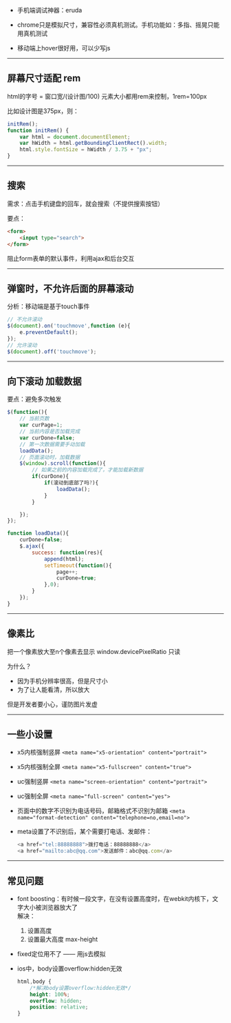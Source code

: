 - 手机端调试神器：eruda

- chrome只是模拟尺寸，兼容性必须真机测试。手机功能如：多指、摇晃只能用真机测试
- 移动端上hover很好用，可以少写js



---



## 屏幕尺寸适配 rem
html的字号 = 窗口宽/(设计图/100)
元素大小都用rem来控制，1rem=100px

比如设计图是375px，则：
```js
initRem();
function initRem() {
	var html = document.documentElement;
	var hWidth = html.getBoundingClientRect().width;
	html.style.fontSize = hWidth / 3.75 + "px";
}
```



---



## 搜索
需求：点击手机键盘的回车，就会搜索（不提供搜索按钮）

要点：
```html
<form>
	<input type="search">
</form>
```
阻止form表单的默认事件，利用ajax和后台交互




---




## 弹窗时，不允许后面的屏幕滚动


分析：移动端是基于touch事件
```js	
// 不允许滚动
$(document).on('touchmove',function (e){
	e.preventDefault();
});
// 允许滚动
$(document).off('touchmove');
```




---






## 向下滚动 加载数据
要点：避免多次触发
```js
$(function(){
	// 当前页数
	var curPage=1;
	// 当前内容是否加载完成
	var curDone=false;
	// 第一次数据需要手动加载
	loadData();
	// 页面滚动时，加载数据
	$(window).scroll(function(){
		// 如果之前的内容加载完成了，才能加载新数据
		if(curDone){
			if(滚动到底部了吗?){				
				loadData();
			}
		}

	});
});

function loadData(){
	curDone=false;
	$.ajax({
		success: function(res){
			append(html);
			setTimeout(function(){
				page++;
				curDone=true;
			},0);
		}
	});
}
```



---



## 像素比
把一个像素放大至n个像素去显示
window.devicePixelRatio 只读

为什么？
- 因为手机分辨率很高，但是尺寸小
- 为了让人能看清，所以放大

但是开发者要小心，谨防图片发虚



---




## 一些小设置
- x5内核强制竖屏 `<meta name="x5-orientation" content="portrait">`

- x5内核强制全屏 `<meta name="x5-fullscreen" content="true">`

- uc强制竖屏 `<meta name="screen-orientation" content="portrait">`

- uc强制全屏 `<meta name="full-screen" content="yes">`

- 页面中的数字不识别为电话号码，邮箱格式不识别为邮箱 `<meta name="format-detection" content="telephone=no,email=no">`

- meta设置了不识别后，某个需要打电话、发邮件：
	```js
	<a href="tel:88888888">拨打电话：88888888</a>
	<a href="mailto:abc@qq.com">发送邮件：abc@qq.com</a>
	```


---




## 常见问题
- font boosting：有时候一段文字，在没有设置高度时，在webkit内核下，文字大小被浏览器放大了  
  解决：
  	1. 设置高度
	1. 设置最大高度 max-height

- fixed定位用不了 —— 用js去模拟

- ios中，body设置overflow:hidden无效
	```css
	html,body {
		/*解决body设置overflow:hidden无效*/
		height: 100%;
		overflow: hidden;
		position: relative;
	}
	```
